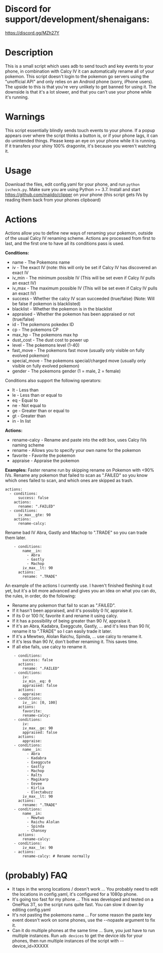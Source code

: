 # Discord for support/development/shenaigans:
https://discord.gg/MZh27Y

# Description
This is a small script which uses adb to send touch and key events to your phone, in combination with Calcy IV it can automatically rename all of your pokemon. This script doesn't login to the pokemon go servers using the "unofficial API" and only relies on an Android phone (sorry, iPhone users). The upside to this is that you're very unlikely to get banned for using it. The downside is that it's a lot slower, and that you can't use your phone while it's running.

# Warnings
This script essentially blindly sends touch events to your phone. If a popup appears over where the script thinks a button is, or if your phone lags, it can do unintended things. Please keep an eye on your phone while it is running. If it transfers your shiny 100% dragonite, it's because you weren't watching it.

# Usage
Download the files, edit config.yaml for your phone, and run `python ivcheck.py`. Make sure you are using Python >= 3.7. Install and start https://github.com/majido/clipper on your phone (this script gets IVs by reading them back from your phones clipboard)

# Actions
Actions allow you to define new ways of renaming your pokemon, outside of the usual Calcy IV renaming scheme. Actions are processed from first to last, and the first one to have all its conditions pass is used.

**Conditions:**
- name - The Pokemons name
- iv - The exact IV (note: this will only be set if Calcy IV has discovered an exact IV
- iv_min - The minimum possible IV (This will be set even if Calcy IV pulls an exact IV)
- iv_max - The maximum possible IV (This will be set even if Calcy IV pulls an exact IV)
- success - Whether the calcy IV scan succeeded (true/false) (Note: Will be false if pokemon is blacklisted)
- blacklist - Whether the pokemon is in the blacklist
- appraised - Whether the pokemon has been appraised or not (true/false)
- id - The pokemons pokedex ID
- cp - The pokemons CP
- max_hp - The pokemons max hp
- dust_cost - The dust cost to power up
- level - The pokemons level (1-40)
- fast_move - The pokemons fast move (usually only visible on fully evolved pokemon)
- special_move - The pokemons special/charged move (usually only visible on fully evolved pokemon)
- gender - The pokemons gender (1 = male, 2 = female)

Conditions also support the following operators:
- lt - Less than
- le - Less than or equal to
- eq - Equal to
- ne - Not equal to
- ge - Greater than or equal to
- gt - Greater than
- in - In list

**Actions:**
- rename-calcy - Rename and paste into the edit box, uses Calcy IVs naming scheme
- rename - Allows you to specify your own name for the pokemon
- favorite - Favorite the pokemon
- appraise - Appraise the pokemon

**Examples:**
Faster rename run by skipping rename on Pokemon with <90% IVs. Rename any pokemon that failed to scan as ".FAILED" so you know which ones failed to scan, and which ones are skipped as trash.

```
actions:
  - conditions:
      success: false
    actions:
      rename: ".FAILED"
  - conditions:
      iv_max__gte: 90
    actions:
      rename-calcy:
```

Rename bad IV Abra, Gastly and Machop to ".TRADE" so you can trade them later.
```
    - conditions:
        name__in: 
          - Abra
          - Gastly
          - Machop
        iv_max__lt: 90
      actions:
        rename: ".TRADE"
```

An example of the actions I currently use. I haven't finished fleshing it out yet, but it's a bit more advanced and gives you an idea on what you can do, the rules, in order, do the following:

- Rename any pokemon that fail to scan as ".FAILED".
- If it hasn't been appraised, and it's possibly 0 IV, appraise it.
- If its 0 or 100 IV, favorite it and rename it using calcy.
- If it has a possibility of being greater than 90 IV, appraise it.
- If it's an Abra, Kadabra, Exeggcute, Gastly, ... and it's less than 90 IV, rename it to ".TRADE" so I can easily trade it later.
- If it's a Mewtwo, Alolan Raichu, Spinda, ... use calcy to rename it.
- If it's less than 90 IV, don't bother renaming it. This saves time.
- If all else fails, use calcy to rename it.

```actions:
    - conditions:
        success: false
      actions:
        rename: ".FAILED"
    - conditions:
        iv:
        iv_min__eq: 0
        appraised: false
      actions:
        appraise:
    - conditions:
        iv__in: [0, 100]
      actions:
        favorite:
        rename-calcy:
    - conditions:
        iv:
        iv_max__ge: 90
        appraised: false
      actions:
        appraise:
    - conditions:
        name__in:
          - Abra
          - Kadabra
          - Exeggcute
          - Gastly
          - Machop
          - Ralts
          - Magikarp
          - Eevee
          - Kirlia
          - Electabuzz
        iv_max__lt: 90
      actions:
        rename: ".TRADE"
    - conditions:
        name__in: 
          - Mewtwo
          - Raichu Alolan
          - Spinda
          - Chansey
      actions:
        rename-calcy:
    - conditions:
        iv_max__le: 90
    - actions:
        rename-calcy: # Rename normally
```



# (probably) FAQ
* It taps in the wrong locations / doesn't work
... You probably need to edit the locations in config.yaml, it's configured for a 1080p phone.
* It's going too fast for my phone
... This was developed and tested on a OnePlus 3T, so the script runs quite fast. You can slow it down by editing config.yaml
* It's not pasting the pokemons name
... For some reason the paste key event doesn't work on some phones, use the --nopaste argument to fix it.
* Can it do multiple phones at the same time
... Sure, you just have to run multiple instances. Run `adb devices` to get the device ids for your phones, then run multiple instances of the script with --device_id=XXXXX
